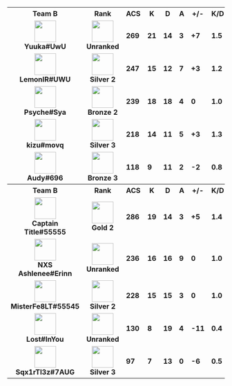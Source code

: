 <table>
  <tr>
    <th align="center">Team B</th>
    <th>Rank
    </th><th title="Average Combat Score">ACS</th>
    <th title="Kills">K</th>
    <th title="Deaths">D</th>
    <th title="Assists">A</th>
    <th title="Kill Difference">+/-</th>
    <th title="Kill/Death Ratio">K/D</th>
    <th title="Average Damage Delta per Second">DDÎ”</th>
    <th>ADR</th>
    <th>HS%</th>
    <th>KAST</th>
    <th>FK</th>
    <th>FD</th>
    <th>MK</th>
  </tr><tr>
      <td align="center">
        <img src="https://titles.trackercdn.com/valorant-api/agents/569fdd95-4d10-43ab-ca70-79becc718b46/displayicon.png" width="50">
        <br>
        <b>
          Yuuka#UwU
        </b></td>
      <td align="center">
        <img src="https://trackercdn.com/cdn/tracker.gg/valorant/icons/tiersv2/0.png" width="50">
        <br>
        <b>Unranked</b>
      </td><td>
        <b>269</b>
      </td>
      <td>
        <b>21</b>
      </td>
      <td>
        <b>14</b>
      </td>
      <td>
        <b>3</b>
      </td>
      <td>
        <b>+7
        </b>
      </td>
      <td>
        <b>1.5</b>
      </td>
      <td>
        <b>34</b>
      </td>
      <td>
        <b>178.3</b>
      </td>
      <td>
        <b>27.1%</b>
      </td>
      <td>
        <b>70.0%</b>
      </td>
      <td>
        <b>3</b>
      </td>
      <td>
        <b>4</b>
      </td>
      <td>
        <b>2</b>
      </td>
    </tr><tr>
      <td align="center">
        <img src="https://titles.trackercdn.com/valorant-api/agents/e370fa57-4757-3604-3648-499e1f642d3f/displayicon.png" width="50">
        <br>
        <b>
          LemonlR#UWU
        </b></td>
      <td align="center">
        <img src="https://trackercdn.com/cdn/tracker.gg/valorant/icons/tiersv2/10.png" width="50">
        <br>
        <b>Silver 2</b>
      </td><td>
        <b>247</b>
      </td>
      <td>
        <b>15</b>
      </td>
      <td>
        <b>12</b>
      </td>
      <td>
        <b>7</b>
      </td>
      <td>
        <b>+3
        </b>
      </td>
      <td>
        <b>1.2</b>
      </td>
      <td>
        <b>34</b>
      </td>
      <td>
        <b>172.6</b>
      </td>
      <td>
        <b>15.4%</b>
      </td>
      <td>
        <b>80.0%</b>
      </td>
      <td>
        <b>3</b>
      </td>
      <td>
        <b>1</b>
      </td>
      <td>
        <b>1</b>
      </td>
    </tr><tr>
      <td align="center">
        <img src="https://titles.trackercdn.com/valorant-api/agents/1dbf2edd-4729-0984-3115-daa5eed44993/displayicon.png" width="50">
        <br>
        <b>
          Psyche#Sya
        </b></td>
      <td align="center">
        <img src="https://trackercdn.com/cdn/tracker.gg/valorant/icons/tiersv2/7.png" width="50">
        <br>
        <b>Bronze 2</b>
      </td><td>
        <b>239</b>
      </td>
      <td>
        <b>18</b>
      </td>
      <td>
        <b>18</b>
      </td>
      <td>
        <b>4</b>
      </td>
      <td>
        <b>0
        </b>
      </td>
      <td>
        <b>1.0</b>
      </td>
      <td>
        <b>-20</b>
      </td>
      <td>
        <b>153.8</b>
      </td>
      <td>
        <b>10.1%</b>
      </td>
      <td>
        <b>75.0%</b>
      </td>
      <td>
        <b>1</b>
      </td>
      <td>
        <b>2</b>
      </td>
      <td>
        <b>1</b>
      </td>
    </tr><tr>
      <td align="center">
        <img src="https://titles.trackercdn.com/valorant-api/agents/a3bfb853-43b2-7238-a4f1-ad90e9e46bcc/displayicon.png" width="50">
        <br>
        <b>
          kizu#movq
        </b></td>
      <td align="center">
        <img src="https://trackercdn.com/cdn/tracker.gg/valorant/icons/tiersv2/11.png" width="50">
        <br>
        <b>Silver 3</b>
      </td><td>
        <b>218</b>
      </td>
      <td>
        <b>14</b>
      </td>
      <td>
        <b>11</b>
      </td>
      <td>
        <b>5</b>
      </td>
      <td>
        <b>+3
        </b>
      </td>
      <td>
        <b>1.3</b>
      </td>
      <td>
        <b>38</b>
      </td>
      <td>
        <b>151.4</b>
      </td>
      <td>
        <b>11.5%</b>
      </td>
      <td>
        <b>80.0%</b>
      </td>
      <td>
        <b>3</b>
      </td>
      <td>
        <b>2</b>
      </td>
      <td>
        <b>1</b>
      </td>
    </tr><tr>
      <td align="center">
        <img src="https://titles.trackercdn.com/valorant-api/agents/117ed9e3-49f3-6512-3ccf-0cada7e3823b/displayicon.png" width="50">
        <br>
        <b>
          Audy#696
        </b></td>
      <td align="center">
        <img src="https://trackercdn.com/cdn/tracker.gg/valorant/icons/tiersv2/8.png" width="50">
        <br>
        <b>Bronze 3</b>
      </td><td>
        <b>118</b>
      </td>
      <td>
        <b>9</b>
      </td>
      <td>
        <b>11</b>
      </td>
      <td>
        <b>2</b>
      </td>
      <td>
        <b>-2
        </b>
      </td>
      <td>
        <b>0.8</b>
      </td>
      <td>
        <b>-40</b>
      </td>
      <td>
        <b>62.2</b>
      </td>
      <td>
        <b>2.6%</b>
      </td>
      <td>
        <b>65.0%</b>
      </td>
      <td>
        <b>1</b>
      </td>
      <td>
        <b>0</b>
      </td>
      <td>
        <b>0</b>
      </td>
    </tr><tr>
    <th align="center">Team B</th>
    <th>Rank
    </th><th title="Average Combat Score">ACS</th>
    <th title="Kills">K</th>
    <th title="Deaths">D</th>
    <th title="Assists">A</th>
    <th title="Kill Difference">+/-</th>
    <th title="Kill/Death Ratio">K/D</th>
    <th title="Average Damage Delta per Second">DDÎ”</th>
    <th>ADR</th>
    <th>HS%</th>
    <th>KAST</th>
    <th>FK</th>
    <th>FD</th>
    <th>MK</th>
  </tr><tr>
      <td align="center">
        <img src="https://titles.trackercdn.com/valorant-api/agents/bb2a4828-46eb-8cd1-e765-15848195d751/displayicon.png" width="50">
        <br>
        <b>
          Captain Title#55555
        </b></td>
      <td align="center">
        <img src="https://trackercdn.com/cdn/tracker.gg/valorant/icons/tiersv2/13.png" width="50">
        <br>
        <b>Gold 2</b>
      </td><td>
        <b>286</b>
      </td>
      <td>
        <b>19</b>
      </td>
      <td>
        <b>14</b>
      </td>
      <td>
        <b>3</b>
      </td>
      <td>
        <b>+5
        </b>
      </td>
      <td>
        <b>1.4</b>
      </td>
      <td>
        <b>55</b>
      </td>
      <td>
        <b>186.3</b>
      </td>
      <td>
        <b>13.2%</b>
      </td>
      <td>
        <b>80.0%</b>
      </td>
      <td>
        <b>5</b>
      </td>
      <td>
        <b>1</b>
      </td>
      <td>
        <b>2</b>
      </td>
    </tr><tr>
      <td align="center">
        <img src="https://titles.trackercdn.com/valorant-api/agents/569fdd95-4d10-43ab-ca70-79becc718b46/displayicon.png" width="50">
        <br>
        <b>
          NXS Ashlenee#Erinn
        </b></td>
      <td align="center">
        <img src="https://trackercdn.com/cdn/tracker.gg/valorant/icons/tiersv2/0.png" width="50">
        <br>
        <b>Unranked</b>
      </td><td>
        <b>236</b>
      </td>
      <td>
        <b>16</b>
      </td>
      <td>
        <b>16</b>
      </td>
      <td>
        <b>9</b>
      </td>
      <td>
        <b>0
        </b>
      </td>
      <td>
        <b>1.0</b>
      </td>
      <td>
        <b>17</b>
      </td>
      <td>
        <b>178.8</b>
      </td>
      <td>
        <b>23.3%</b>
      </td>
      <td>
        <b>65.0%</b>
      </td>
      <td>
        <b>1</b>
      </td>
      <td>
        <b>1</b>
      </td>
      <td>
        <b>1</b>
      </td>
    </tr><tr>
      <td align="center">
        <img src="https://titles.trackercdn.com/valorant-api/agents/a3bfb853-43b2-7238-a4f1-ad90e9e46bcc/displayicon.png" width="50">
        <br>
        <b>
          MisterFe8LT#55545
        </b></td>
      <td align="center">
        <img src="https://trackercdn.com/cdn/tracker.gg/valorant/icons/tiersv2/10.png" width="50">
        <br>
        <b>Silver 2</b>
      </td><td>
        <b>228</b>
      </td>
      <td>
        <b>15</b>
      </td>
      <td>
        <b>15</b>
      </td>
      <td>
        <b>3</b>
      </td>
      <td>
        <b>0
        </b>
      </td>
      <td>
        <b>1.0</b>
      </td>
      <td>
        <b>18</b>
      </td>
      <td>
        <b>158.3</b>
      </td>
      <td>
        <b>5.3%</b>
      </td>
      <td>
        <b>65.0%</b>
      </td>
      <td>
        <b>0</b>
      </td>
      <td>
        <b>3</b>
      </td>
      <td>
        <b>1</b>
      </td>
    </tr><tr>
      <td align="center">
        <img src="https://titles.trackercdn.com/valorant-api/agents/add6443a-41bd-e414-f6ad-e58d267f4e95/displayicon.png" width="50">
        <br>
        <b>
          Lost#InYou
        </b></td>
      <td align="center">
        <img src="https://trackercdn.com/cdn/tracker.gg/valorant/icons/tiersv2/0.png" width="50">
        <br>
        <b>Unranked</b>
      </td><td>
        <b>130</b>
      </td>
      <td>
        <b>8</b>
      </td>
      <td>
        <b>19</b>
      </td>
      <td>
        <b>4</b>
      </td>
      <td>
        <b>-11
        </b>
      </td>
      <td>
        <b>0.4</b>
      </td>
      <td>
        <b>-84</b>
      </td>
      <td>
        <b>89.4</b>
      </td>
      <td>
        <b>14.3%</b>
      </td>
      <td>
        <b>50.0%</b>
      </td>
      <td>
        <b>3</b>
      </td>
      <td>
        <b>5</b>
      </td>
      <td>
        <b>0</b>
      </td>
    </tr><tr>
      <td align="center">
        <img src="https://titles.trackercdn.com/valorant-api/agents/7f94d92c-4234-0a36-9646-3a87eb8b5c89/displayicon.png" width="50">
        <br>
        <b>
          Sqx1rTl3z#7AUG
        </b></td>
      <td align="center">
        <img src="https://trackercdn.com/cdn/tracker.gg/valorant/icons/tiersv2/11.png" width="50">
        <br>
        <b>Silver 3</b>
      </td><td>
        <b>97</b>
      </td>
      <td>
        <b>7</b>
      </td>
      <td>
        <b>13</b>
      </td>
      <td>
        <b>0</b>
      </td>
      <td>
        <b>-6
        </b>
      </td>
      <td>
        <b>0.5</b>
      </td>
      <td>
        <b>-53</b>
      </td>
      <td>
        <b>58.7</b>
      </td>
      <td>
        <b>12.8%</b>
      </td>
      <td>
        <b>55.0%</b>
      </td>
      <td>
        <b>0</b>
      </td>
      <td>
        <b>1</b>
      </td>
      <td>
        <b>0</b>
      </td>
    </tr></table>
